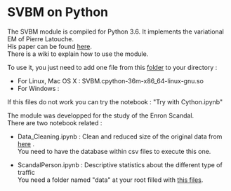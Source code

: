 # SVBM on Python
The SVBM module is compiled for Python 3.6. It implements the variational EM of Pierre Latouche.<br>
His paper can be found [here](https://drive.google.com/open?id=1TH90r7auLsqnAXUpRYTLH8PKmaFpXvkw).<br>
There is a wiki to explain how to use the module.<br>

To use it, you just need to add one file from this [folder](https://github.com/Nicotous1/Enron/blob/master/module/) to your directory :
* For Linux, Mac OS X : SVBM.cpython-36m-x86_64-linux-gnu.so
* For Windows : 

If this files do not work you can try the notebook : "Try with Cython.ipynb"


The module was developped for the study of the Enron Scandal.<br>
There are two notebook related :
* Data_Cleaning.ipynb : Clean and reduced size of the original data from [here](http://www.ahschulz.de/enron-email-data/) .<br>
You need to have the database within csv files to execute this one.

* ScandalPerson.ipynb : Descriptive statistics about the different type of traffic<br>
You need a folder named "data" at your root filled with [this files](https://drive.google.com/open?id=1O3YPJKMkcAz11q_7xz0X-W_Xt1q_EojT).

